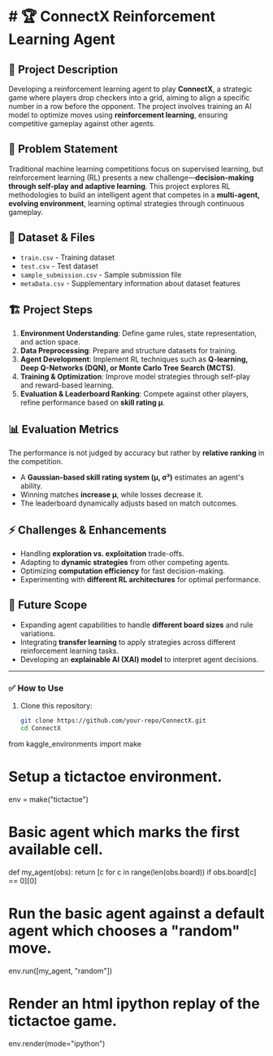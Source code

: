 # # 🏆 ConnectX Reinforcement Learning Agent

## 📌 Project Description  
Developing a reinforcement learning agent to play **ConnectX**, a strategic game where players drop checkers into a grid, aiming to align a specific number in a row before the opponent. The project involves training an AI model to optimize moves using **reinforcement learning**, ensuring competitive gameplay against other agents.

## 🎯 Problem Statement  
Traditional machine learning competitions focus on supervised learning, but reinforcement learning (RL) presents a new challenge—**decision-making through self-play and adaptive learning**. This project explores RL methodologies to build an intelligent agent that competes in a **multi-agent, evolving environment**, learning optimal strategies through continuous gameplay.

## 📂 Dataset & Files  
- `train.csv` - Training dataset  
- `test.csv` - Test dataset  
- `sample_submission.csv` - Sample submission file  
- `metaData.csv` - Supplementary information about dataset features  

## 🏗 Project Steps  
1. **Environment Understanding**: Define game rules, state representation, and action space.  
2. **Data Preprocessing**: Prepare and structure datasets for training.  
3. **Agent Development**: Implement RL techniques such as **Q-learning, Deep Q-Networks (DQN), or Monte Carlo Tree Search (MCTS)**.  
4. **Training & Optimization**: Improve model strategies through self-play and reward-based learning.  
5. **Evaluation & Leaderboard Ranking**: Compete against other players, refine performance based on **skill rating μ**.  

## 📊 Evaluation Metrics  
The performance is not judged by accuracy but rather by **relative ranking** in the competition.  
- A **Gaussian-based skill rating system (μ, σ²)** estimates an agent's ability.  
- Winning matches **increase μ**, while losses decrease it.  
- The leaderboard dynamically adjusts based on match outcomes.  

## ⚡ Challenges & Enhancements  
- Handling **exploration vs. exploitation** trade-offs.  
- Adapting to **dynamic strategies** from other competing agents.  
- Optimizing **computation efficiency** for fast decision-making.  
- Experimenting with **different RL architectures** for optimal performance.  

## 📌 Future Scope  
- Expanding agent capabilities to handle **different board sizes** and rule variations.  
- Integrating **transfer learning** to apply strategies across different reinforcement learning tasks.  
- Developing an **explainable AI (XAI) model** to interpret agent decisions.

---
### ✅ How to Use  
1. Clone this repository:  
   ```bash
   git clone https://github.com/your-repo/ConnectX.git
   cd ConnectX


from kaggle_environments import make

# Setup a tictactoe environment.
env = make("tictactoe")

# Basic agent which marks the first available cell.
def my_agent(obs):
  return [c for c in range(len(obs.board)) if obs.board[c] == 0][0]

# Run the basic agent against a default agent which chooses a "random" move.
env.run([my_agent, "random"])

# Render an html ipython replay of the tictactoe game.
env.render(mode="ipython")
